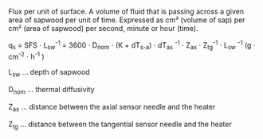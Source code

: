 Flux per unit of surface. A volume of fluid that is passing across a given area of sapwood per unit of time. Expressed as cm³ (volume of sap) per cm² (area of sapwood) per second, minute or hour (time).


q<sub>s</sub> = SFS &#8901;  L<sub>sw</sub><sup>-1</sup> 
= 3600 &#8901; D<sub>nom</sub> &#8901; (K + dT<sub>s-a</sub>) &#8901; dT<sub>as</sub> <sup>-1</sup> &#8901; Z<sub>ax</sub> &#8901; Z<sub>tg</sub><sup>-1</sup>
&#8901; L<sub>sw</sub> <sup>-1</sup>  (g &#8901; cm<sup>-2</sup> &#8901; h<sup>-1</sup> )

L<sub>sw</sub> ... depth of sapwood

D<sub>nom</sub> ... thermal diffusivity

Z<sub>ax</sub> ... distance between the axial sensor needle and the heater

Z<sub>tg</sub> ... distance between the tangential sensor needle and the heater
